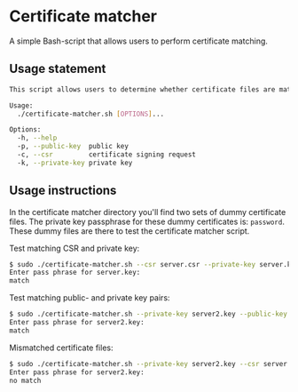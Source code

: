 # Certificate matcher
A simple Bash-script that allows users to perform certificate matching.
## Usage statement
```bash
This script allows users to determine whether certificate files are matching.

Usage:
  ./certificate-matcher.sh [OPTIONS]...

Options:
  -h, --help
  -p, --public-key	public key
  -c, --csr         certificate signing request
  -k, --private-key	private key
```
## Usage instructions
In the certificate matcher directory you'll find two sets of dummy certificate files. The private key passphrase for these dummy certificates is: ```password```. These dummy files are there to test the certificate matcher script.

Test matching CSR and private key:
```bash
$ sudo ./certificate-matcher.sh --csr server.csr --private-key server.key
Enter pass phrase for server.key: 
match
```

Test matching public- and private key pairs:
```bash
$ sudo ./certificate-matcher.sh --private-key server2.key --public-key server2.crt
Enter pass phrase for server2.key: 
match
```

Mismatched certificate files:
```bash
$ sudo ./certificate-matcher.sh --private-key server2.key --csr server.csr
Enter pass phrase for server2.key: 
no match
```